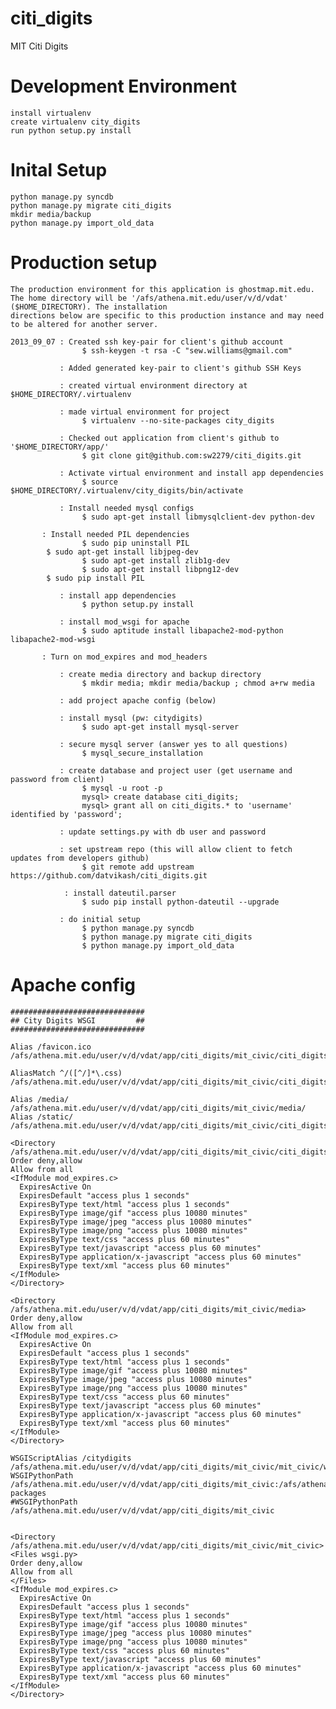 citi_digits
===========

MIT Citi Digits


Development Environment
======================

    install virtualenv
    create virtualenv city_digits
    run python setup.py install


Inital Setup
============

    python manage.py syncdb
    python manage.py migrate citi_digits
    mkdir media/backup
    python manage.py import_old_data



Production setup
================

    The production environment for this application is ghostmap.mit.edu. The home directory will be '/afs/athena.mit.edu/user/v/d/vdat' ($HOME_DIRECTORY). The installation
    directions below are specific to this production instance and may need to be altered for another server.

    2013_09_07 : Created ssh key-pair for client's github account
                    $ ssh-keygen -t rsa -C "sew.williams@gmail.com"

               : Added generated key-pair to client's github SSH Keys

               : created virtual environment directory at $HOME_DIRECTORY/.virtualenv

               : made virtual environment for project
                    $ virtualenv --no-site-packages city_digits

               : Checked out application from client's github to '$HOME_DIRECTORY/app/'
                    $ git clone git@github.com:sw2279/citi_digits.git

               : Activate virtual environment and install app dependencies
                    $ source $HOME_DIRECTORY/.virtualenv/city_digits/bin/activate

               : Install needed mysql configs
                    $ sudo apt-get install libmysqlclient-dev python-dev
		
	       : Install needed PIL dependencies
                    $ sudo pip uninstall PIL
		    $ sudo apt-get install libjpeg-dev 
                    $ sudo apt-get install zlib1g-dev 
                    $ sudo apt-get install libpng12-dev 	    
		    $ sudo pip install PIL

               : install app dependencies
                    $ python setup.py install

               : install mod_wsgi for apache
                    $ sudo aptitude install libapache2-mod-python libapache2-mod-wsgi
	
	       : Turn on mod_expires and mod_headers
 		
               : create media directory and backup directory
                    $ mkdir media; mkdir media/backup ; chmod a+rw media

               : add project apache config (below)

               : install mysql (pw: citydigits)
                    $ sudo apt-get install mysql-server

               : secure mysql server (answer yes to all questions)
                    $ mysql_secure_installation

               : create database and project user (get username and password from client)
                    $ mysql -u root -p
                    mysql> create database citi_digits;
                    mysql> grant all on citi_digits.* to 'username' identified by 'password';

               : update settings.py with db user and password

               : set upstream repo (this will allow client to fetch updates from developers github)
                    $ git remote add upstream https://github.com/datvikash/citi_digits.git

                : install dateutil.parser
                    $ sudo pip install python-dateutil --upgrade

               : do initial setup
                    $ python manage.py syncdb
                    $ python manage.py migrate citi_digits
                    $ python manage.py import_old_data




Apache config
=============

    ##############################
    ## City Digits WSGI         ##
    ##############################

    Alias /favicon.ico /afs/athena.mit.edu/user/v/d/vdat/app/citi_digits/mit_civic/citi_digits/static/favicon.ico

    AliasMatch ^/([^/]*\.css) /afs/athena.mit.edu/user/v/d/vdat/app/citi_digits/mit_civic/citi_digits/static/css/$1

    Alias /media/  /afs/athena.mit.edu/user/v/d/vdat/app/citi_digits/mit_civic/media/
    Alias /static/ /afs/athena.mit.edu/user/v/d/vdat/app/citi_digits/mit_civic/citi_digits/static/

	<Directory /afs/athena.mit.edu/user/v/d/vdat/app/citi_digits/mit_civic/citi_digits/static>
	Order deny,allow
	Allow from all
	<IfModule mod_expires.c>
	  ExpiresActive On
	  ExpiresDefault "access plus 1 seconds"
	  ExpiresByType text/html "access plus 1 seconds"
	  ExpiresByType image/gif "access plus 10080 minutes"
	  ExpiresByType image/jpeg "access plus 10080 minutes"
	  ExpiresByType image/png "access plus 10080 minutes"
	  ExpiresByType text/css "access plus 60 minutes"
	  ExpiresByType text/javascript "access plus 60 minutes"
	  ExpiresByType application/x-javascript "access plus 60 minutes"
	  ExpiresByType text/xml "access plus 60 minutes"
	</IfModule>
	</Directory>
	
	<Directory /afs/athena.mit.edu/user/v/d/vdat/app/citi_digits/mit_civic/media>
	Order deny,allow
	Allow from all
	<IfModule mod_expires.c>
	  ExpiresActive On
	  ExpiresDefault "access plus 1 seconds"
	  ExpiresByType text/html "access plus 1 seconds"
	  ExpiresByType image/gif "access plus 10080 minutes"
	  ExpiresByType image/jpeg "access plus 10080 minutes"
	  ExpiresByType image/png "access plus 10080 minutes"
	  ExpiresByType text/css "access plus 60 minutes"
	  ExpiresByType text/javascript "access plus 60 minutes"
	  ExpiresByType application/x-javascript "access plus 60 minutes"
	  ExpiresByType text/xml "access plus 60 minutes"
	</IfModule>
	</Directory>
	
	WSGIScriptAlias /citydigits /afs/athena.mit.edu/user/v/d/vdat/app/citi_digits/mit_civic/mit_civic/wsgi.py
	WSGIPythonPath /afs/athena.mit.edu/user/v/d/vdat/app/citi_digits/mit_civic:/afs/athena.mit.edu/user/v/d/vdat/.virtualenv/city_digits/lib/python2.6/site-packages
	#WSGIPythonPath /afs/athena.mit.edu/user/v/d/vdat/app/citi_digits/mit_civic
	
	
	<Directory /afs/athena.mit.edu/user/v/d/vdat/app/citi_digits/mit_civic/mit_civic>
	<Files wsgi.py>
	Order deny,allow
	Allow from all
	</Files>
	<IfModule mod_expires.c>
	  ExpiresActive On
	  ExpiresDefault "access plus 1 seconds"
	  ExpiresByType text/html "access plus 1 seconds"
	  ExpiresByType image/gif "access plus 10080 minutes"
	  ExpiresByType image/jpeg "access plus 10080 minutes"
	  ExpiresByType image/png "access plus 10080 minutes"
	  ExpiresByType text/css "access plus 60 minutes"
	  ExpiresByType text/javascript "access plus 60 minutes"
	  ExpiresByType application/x-javascript "access plus 60 minutes"
	  ExpiresByType text/xml "access plus 60 minutes"
	</IfModule>
	</Directory>
	
